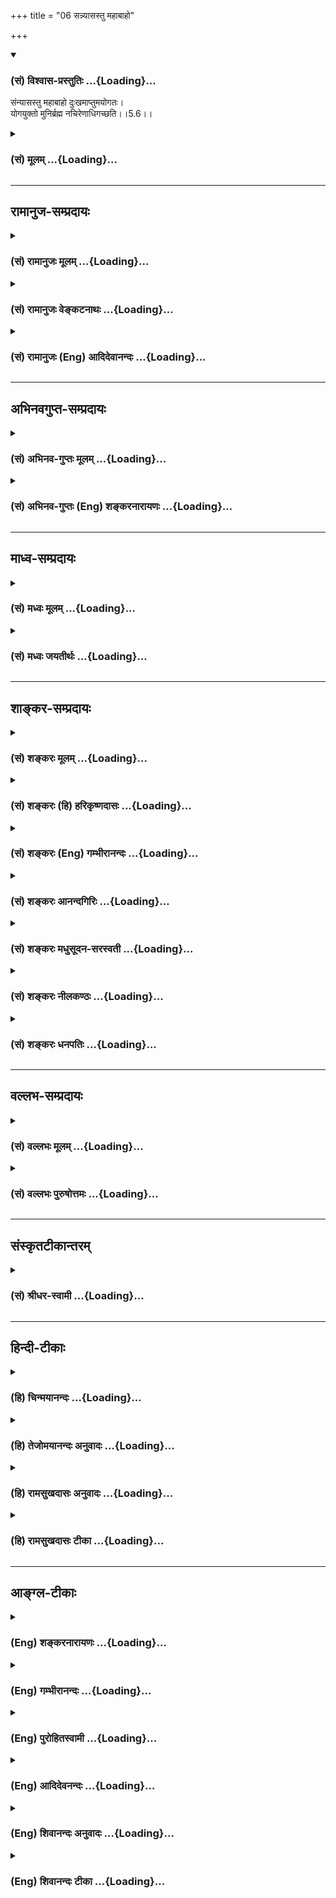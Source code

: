 +++
title = "06 सन्न्यासस्तु महाबाहो"

+++
<div class="js_include" newlevelforh1="3" title="(सं) विश्वास-प्रस्तुतिः" unfilled url="/purANam_vaiShNavam/mahAbhAratam/06-bhIShma-parva/03-bhagavad-gItA-parva/saMskRtam/vishvAsa-prastutiH/05_karma-saMnyAsa-yogaH/06_sannyAsastu_mahAb.md">
<details open><summary><h3>(सं) विश्वास-प्रस्तुतिः ...{Loading}...</h3></summary>

संन्यासस्तु महाबाहो दुःखमाप्तुमयोगतः।  
योगयुक्तो मुनिर्ब्रह्म नचिरेणाधिगच्छति।।5.6।।
</details>
</div>
<div class="js_include collapsed" newlevelforh1="3" title="(सं) मूलम्" unfilled url="/purANam_vaiShNavam/mahAbhAratam/06-bhIShma-parva/03-bhagavad-gItA-parva/saMskRtam/mUlam/05_karma-saMnyAsa-yogaH/06_sannyAsastu_mahAb.md">
<details><summary><h3>(सं) मूलम् ...{Loading}...</h3></summary>

संन्यासस्तु महाबाहो दुःखमाप्तुमयोगतः।  
योगयुक्तो मुनिर्ब्रह्म नचिरेणाधिगच्छति।।5.6।।
</details>
</div>


_________________
## रामानुज-सम्प्रदायः
<div class="js_include collapsed" newlevelforh1="3" title="(सं) रामानुजः मूलम्" unfilled url="/purANam_vaiShNavam/mahAbhAratam/06-bhIShma-parva/03-bhagavad-gItA-parva/saMskRtam/rAmAnujaH/mUlam/05_karma-saMnyAsa-yogaH/06_sannyAsastu_mahAb.md">
<details><summary><h3>(सं) रामानुजः मूलम् ...{Loading}...</h3></summary>

।।5.6।।**संन्यासः** ज्ञानयोगः **तु अयोगतः** कर्मयोगाद् ऋते प्राप्तुम्
अशक्यः। **योगयुक्तः** कर्मयोगयुक्तः स्वयम् एव **मुनिः** आत्ममननशीलः
सुखेन कर्मयोगं साधयित्वा **न चिरेण** एव अल्पकालेन एव **ब्रह्म
अधिगच्छति** आत्मानं प्राप्नोति। ज्ञानयोगयुक्तः तु महता दुःखेन ज्ञानयोगं
साधयति दुःखसाध्यत्वाद् दुःखप्राप्यत्वाद् आत्मानं चिरेण प्राप्नोति
इत्यर्थः।

</details>
</div>
<div class="js_include collapsed" newlevelforh1="3" title="(सं) रामानुजः वेङ्कटनाथः" unfilled url="/purANam_vaiShNavam/mahAbhAratam/06-bhIShma-parva/03-bhagavad-gItA-parva/saMskRtam/rAmAnujaH/venkaTanAthaH/05_karma-saMnyAsa-yogaH/06_sannyAsastu_mahAb.md">
<details><summary><h3>(सं) रामानुजः वेङ्कटनाथः ...{Loading}...</h3></summary>

  
  
।।5.6।। ननुकर्मयोगो विशिष्यते 5।2 इति वचनं अत्र वैकल्पिकत्ववचनं च
कथमुपपद्यते अत्यन्ततुल्यत्वे हि विकल्प इति शङ्कायां सौकर्यशैघ्र्याभ्यां
वैशिष्ट्यम् फलस्यात्यन्ततुल्यतया च विकल्पः अधिकारिभेदप्रतिनियतत्वाच्च न
दुष्करविलम्बितोपायनैरर्थक्यमित्यभिप्रायेण वैषम्यमुच्यत इत्याह इयान्विशेष
इत्याहेति। तुशब्दोऽन्योन्यवैषम्यपरःअयोगतः इत्यनेन कर्मयोगमन्तरेण
ज्ञानयोगस्वरूपमेव न सिद्ध्यतीत्यभिप्रेतम् तदाह कर्मयोगादृत
इति। शक्यमञ्जलिभिः पातुं वाताः वा.रा.4।28।8 इत्यादिवद्दुःखशब्दस्यात्र
नपुंसकत्वम्। मुनिशब्दे प्रकृतापेक्षितप्रकृतिप्रत्ययार्थविवरणंमननशील इति।
तत्राकर्तृत्वानुसन्धानप्रकरणबलान्मननप्यात्मविषयत्वोक्तिःस्वयमेव
ज्ञानयोगमन्तरेणेत्यर्थः। दुःखमाप्तुमयोगतः
इत्येतद्व्यतिरेकानुसन्धानात्सुखेन कर्मयोगं साधयित्वेत्युक्तम्। नचिरेण इति
नञः क्रियान्वये चिरेणाप्यधिगमो न स्यादिति भ्रमः स्यात्
तद्व्युदासायनचिरेणेत्युक्तम्। नैकादिवत् नचिरेण इति समस्तप्रयोगः।
ब्रह्मशब्दोऽत्र परिशुद्धात्मस्वरूपलक्षणकर्मयोगाव्यवहितफलविषय इति
व्यञ्जनायआत्मानं प्राप्नोतीत्युक्तम्। प्राप्तिरिह साक्षात्कारः।
एवमव्यवहितात्मप्राप्तिसाधनत्वं वदता प्रकृतः सन्न्यासो ब्रह्मशब्देनोच्यत
इतिशङ्करोक्तं प्रत्युक्तम्। तद्व्यतिरेकेण पूर्वोक्तं पूरयति
ज्ञानयोगयुक्त इति। दुःखसाध्यत्वाद्विलम्बितफलो ज्ञानयोगः कर्मयोगस्तु
सुखसाध्यत्वादविलम्बितफल इति वैषम्यमनेन श्लोकेनोक्तं भवति।  
  

</details>
</div>
<div class="js_include collapsed" newlevelforh1="3" title="(सं) रामानुजः (Eng) आदिदेवानन्दः" unfilled url="/purANam_vaiShNavam/mahAbhAratam/06-bhIShma-parva/03-bhagavad-gItA-parva/saMskRtam/rAmAnujaH/english/AdidevAnandaH/05_karma-saMnyAsa-yogaH/06_sannyAsastu_mahAb.md">
<details><summary><h3>(सं) रामानुजः (Eng) आदिदेवानन्दः ...{Loading}...</h3></summary>

5.6 Renunciation, i.e., Jnana Yoga, cannot be attained without Yoga,
i.e., Karma Yoga. A person following Yoga, i.e., following Karma Yoga,
being himself a Muni, i.e., one engaged in the contemplation of self,
after practising Karma Yoga reaches with ease the Brahman i.e., attains
the self soon, i.e., in a short time. But one following Jnana Yoga by
itself, completes Jnana Yoga with great difficulty only. On account of
this great difficulty, he attains the self after a long period only.

</details>
</div>


_________________
## अभिनवगुप्त-सम्प्रदायः
<div class="js_include collapsed" newlevelforh1="3" title="(सं) अभिनव-गुप्तः मूलम्" unfilled url="/purANam_vaiShNavam/mahAbhAratam/06-bhIShma-parva/03-bhagavad-gItA-parva/saMskRtam/abhinava-guptaH/mUlam/05_karma-saMnyAsa-yogaH/06_sannyAsastu_mahAb.md">
<details><summary><h3>(सं) अभिनव-गुप्तः मूलम् ...{Loading}...</h3></summary>

।।5.6।। संन्यासस्त्विति। तु शब्दः अवधारणे भिन्नक्रमः। योगरहितस्य
संन्यासमाप्तुं दुःखमेव प्राङ्नीत्या कर्मणां दुःखसंन्यासत्वात् +++(S N
दुःसंन्यासत्वात्)+++। योगिभिस्तु सुलभमेवैतत् इत्युक्तं प्राक्।

</details>
</div>
<div class="js_include collapsed" newlevelforh1="3" title="(सं) अभिनव-गुप्तः (Eng) शङ्करनारायणः" unfilled url="/purANam_vaiShNavam/mahAbhAratam/06-bhIShma-parva/03-bhagavad-gItA-parva/saMskRtam/abhinava-guptaH/english/shankaranArAyaNaH/05_karma-saMnyAsa-yogaH/06_sannyAsastu_mahAb.md">
<details><summary><h3>(सं) अभिनव-गुप्तः (Eng) शङ्करनारायणः ...{Loading}...</h3></summary>

5.6 Samnyasastu etc. \[Here\] the word tu is used in the sense of
'affirmation' and it is to be construed in a different order. \[Hence
the meaning is\] : For a person without Yoga, it is certainly hard to
attain renunciation. Because, as it has been already shown logically, it
is difficult to renounce actions. But, it is certainly easy for men of
Yoga to attain this. That has been said earlier.

</details>
</div>


_________________
## माध्व-सम्प्रदायः
<div class="js_include collapsed" newlevelforh1="3" title="(सं) मध्वः मूलम्" unfilled url="/purANam_vaiShNavam/mahAbhAratam/06-bhIShma-parva/03-bhagavad-gItA-parva/saMskRtam/madhvaH/mUlam/05_karma-saMnyAsa-yogaH/06_sannyAsastu_mahAb.md">
<details><summary><h3>(सं) मध्वः मूलम् ...{Loading}...</h3></summary>

।।5.6।। इतश्च सन्न्यासाद्योगो वर इत्याह सन्न्यासस्त्विति। योगाभावे
मोक्षादिफलं न भवति अतः कामजयादिदुःखमेव तस्य मोक्षाद्येव हि फलम्।
अन्यत्तत्फलमल्पत्वादफलमेवेत्याशयः। तच्चोक्तम् विना मोक्षफलं यत्तु न
तत्फलमुदीर्यते इति पाद्मे। यत्तु महाफलयोग्यं तस्याल्पं फलमेव न भवति यथा
पद्मरागस्य तण्डुलमुष्टिः। महाफलश्च योगयुक्तश्चेत्सन्न्यास इत्याहयोगयुक्त
इति। मुनिः सन्न्यासी। तच्चोक्तम् स हि लोके मुनिर्नाम यः कामक्रोधवर्जितः
इति।

</details>
</div>
<div class="js_include collapsed" newlevelforh1="3" title="(सं) मध्वः जयतीर्थः" unfilled url="/purANam_vaiShNavam/mahAbhAratam/06-bhIShma-parva/03-bhagavad-gItA-parva/saMskRtam/madhvaH/jayatIrthaH/05_karma-saMnyAsa-yogaH/06_sannyAsastu_mahAb.md">
<details><summary><h3>(सं) मध्वः जयतीर्थः ...{Loading}...</h3></summary>

।।5.6।। सन्न्यासस्त्वित्यस्य सङ्गतिमाह **इतश्चे**ति। ननु प्राक्
सन्न्यासाद्योगस्य वरत्वे न कोऽपि हेतुरुक्तः तत्कथमेवमुच्यते मैवम्
सन्न्यासस्य योगावरत्वे बाधकं परिहृतम्। साधकमिदानीमुच्यते।
बाधकाभावसहितमेव साधकं वस्तुनो व्यवस्थापकम्। तस्मादितश्चेति युक्तम्।
पूर्वं सन्न्यासस्य निश्श्रेयसकरत्वमुक्तम् इदानीं कथं दुःखहेतुत्वमुच्यते
किं वाऽनेन साधकमुक्तं इत्यतो व्याचष्टे **योगे**ति। विष्ण्वर्पणबुद्ध्या
करणाभावसन्न्यासमात्रेणेति शेषः। आदिपदेन ज्ञानं गृह्यते। तस्य
केवलसन्न्यासिनः। योगाभावे सन्न्यासो निष्फल एवेत्येतन्न युज्यते
मोक्षाद्यभावेऽपि तात्कालिकापमानादिदुःखाभावादेर्भावादित्यत आह
**मोक्षादी**ति। अत्र पुराणसम्मतिमाह **तच्चे**ति। ननु मोक्षफलाभावेऽपि
धान्यादिनैव कृष्यादिकं सफलमित्युच्यते। तत्कथमेवमभिहितमित्यत उक्तं
विवृणोति **यत्त्वि**ति। महाफलं साधयितुं योग्यमित्यर्थः। मोक्षादिग्रहणं
प्रकृतापेक्षयैव कृतमिति भावः। ननु सन्न्यासात् योगस्य वरत्वमनेन साधितं
तत्किमुत्तराधन इत्यत आह **महाफलश्चे**ति। महत्फलं यस्मात्स तथोक्तः।
योगाङ्गत्वेन ततोऽवरत्वं सन्न्यासस्य सिसाधयिषितम्।
तच्चान्वयव्यतिरेकाभ्यां सिद्ध्यति। तत्र पूर्वार्धेन
व्यतिरेकमुक्त्वाऽनेनान्वयमाचष्टे इत्यर्थः। ननु योगोऽप्येवमेवेति चेत्
सत्यम् तथापि चरमभावित्वेन विशेषः। नन्वत्र सन्न्यासवाचकं न श्रूयते
तत्कथमेवमुच्यते इत्यत आह **मुनिरि**ति। मुनिशब्दस्य
कामवर्जनलक्षणसन्न्यासवचनत्वं कुतः इत्यत आह **तच्चे**ति।

</details>
</div>


_________________
## शाङ्कर-सम्प्रदायः
<div class="js_include collapsed" newlevelforh1="3" title="(सं) शङ्करः मूलम्" unfilled url="/purANam_vaiShNavam/mahAbhAratam/06-bhIShma-parva/03-bhagavad-gItA-parva/saMskRtam/shankaraH/mUlam/05_karma-saMnyAsa-yogaH/06_sannyAsastu_mahAb.md">
<details><summary><h3>(सं) शङ्करः मूलम् ...{Loading}...</h3></summary>

।।5.6।। **संन्यासस्तु** पारमार्थिकः हे महाबाहो **दुःखम् आप्तुं**
प्राप्तुम् **अयोगतः** योगेन विना। **योगयुक्तः** वैदिकेन कर्मयोगेन
ईश्वरसमर्पितरूपेण फलनिरपेक्षेण युक्तः **मुनिः** मननात् ईश्वरस्वरूपस्य
मुनिः **ब्रह्म** परमात्मज्ञाननिष्ठालक्षणत्वात् प्रकृतः संन्यासः ब्रह्म
उच्यते न्यास इति ब्रह्मा ब्रह्मा हि परः (ना0 उ₀ 2.78) इति श्रुतेः ब्रह्म
परमार्थसंन्यासं परमार्थज्ञाननिष्ठा**लक्षणं न चिरेण** क्षिप्रमेव
**अधिगच्छति** प्राप्नोति। अतः मया उक्तम् कर्मयोगो विशिष्यते इति।।  
  
यदा पुनः अयं सम्यग्ज्ञानप्राप्त्युपायत्वेन

</details>
</div>
<div class="js_include collapsed" newlevelforh1="3" title="(सं) शङ्करः (हि) हरिकृष्णदासः" unfilled url="/purANam_vaiShNavam/mahAbhAratam/06-bhIShma-parva/03-bhagavad-gItA-parva/saMskRtam/shankaraH/hindI/harikRShNadAsaH/05_karma-saMnyAsa-yogaH/06_sannyAsastu_mahAb.md">
<details><summary><h3>(सं) शङ्करः (हि) हरिकृष्णदासः ...{Loading}...</h3></summary>

।।5.6।। जो वैदिक ( निष्काम ) कर्मयोग है वह तो उसी ज्ञानयोगका साधन होनेके
कारण गौणरूपसे योग और संन्यास कहा जाने लगा है। वह उसीका साधन कैसे है सो
कहते हैं बिना कर्मयोगके पारमार्थिक संन्यास प्राप्त होना कठिन है दुष्कर
है। तथा फल न चाहकर ईश्वरसमर्पणके भावसे किये हुए वैदिक कर्मयोगसे युक्त
हुआ ईश्वरके स्वरूपका मनन करनेवाला मुनि ब्रह्मको अर्थात्
परमात्मज्ञाननिष्ठारूप पारमार्थिक संन्यासको शीघ्र ही प्राप्त कर लेता है
इसलिये मैंने कहा कि कर्मयोग श्रेष्ठ है। परमात्मज्ञानका सूचक होनेसे
प्रकरणमें वर्णित संन्यास ही ब्रह्म नामसे कहा गया है तथा संन्यास ही
ब्रह्म है और ब्रह्म ही पर है इस श्रुतिसे भी यही बात सिद्ध होती है।

</details>
</div>
<div class="js_include collapsed" newlevelforh1="3" title="(सं) शङ्करः (Eng) गम्भीरानन्दः" unfilled url="/purANam_vaiShNavam/mahAbhAratam/06-bhIShma-parva/03-bhagavad-gItA-parva/saMskRtam/shankaraH/english/gambhIrAnandaH/05_karma-saMnyAsa-yogaH/06_sannyAsastu_mahAb.md">
<details><summary><h3>(सं) शङ्करः (Eng) गम्भीरानन्दः ...{Loading}...</h3></summary>

5.6 Tu, but, O mighty-armed one; sannyasah, renunciation, in the real
sense; duhkham aptum, is hard to attain; ayogatah, without (Karma-)
yoga. Munih, the meditative man-the word muni being derived in the sense
of one who meditates on the real nature of God; yoga-yuktah, eipped with
yoga, with Vedic Karma-yoga in the form of dedication to God without
thought of results (for oneself); adhigacchati, attains; brahma,
Brahman; na cirena, without delay, very ickly. Therefore it was said by
Me, 'Karma-yoga excels'. \[Karma-yoga leads to enlightenment through the
stages of attenuation of attachment, withdrawal of the internal and
external organs from their objects, and their inclination towards the
indwelling Self. (Also see Commentary on 5.12).\] The monasticism under
discussion is called Brahman because it leads to knowledge of the
supreme Self, as stated in the Upanisad, 'Nyasa (monasticism) is
Brahman. Brahman is verily the supreme' (Ma. Na. 21.2) Brahman means
monasticism in the real sense, consisting in steadfastness to the
knowledge of the supreme Self.

</details>
</div>
<div class="js_include collapsed" newlevelforh1="3" title="(सं) शङ्करः आनन्दगिरिः" unfilled url="/purANam_vaiShNavam/mahAbhAratam/06-bhIShma-parva/03-bhagavad-gItA-parva/saMskRtam/shankaraH/AnandagiriH/05_karma-saMnyAsa-yogaH/06_sannyAsastu_mahAb.md">
<details><summary><h3>(सं) शङ्करः आनन्दगिरिः ...{Loading}...</h3></summary>

।।5.6।। यदि यथोक्तज्ञानपूर्वकसंन्यासद्वारा कर्मिणामपि श्रेयोवाप्तिरिष्टा
तर्हि संन्यासस्यैव श्रेयस्त्वं प्राप्तमिति चोदयति **एवं तर्हीति।**
संन्यासस्य श्रेष्ठत्वे कर्मयोगस्य प्रशस्यत्ववचनमनुचितमित्याह **कथं
तर्हीति।** पूर्वोक्तमेवाभिप्रायं स्मारयन्परिहरति **शृण्विति।**
कर्मयोगस्य विशिष्टत्ववचनं तत्रेति परामृष्टम्। तदेव कारणं कथयति
**त्वयेत्यादिना।** केवलं विज्ञानरहितमिति यावत्। तयोरन्यतरः कः
श्रेयानितीतिशब्दोऽध्याहर्तव्यः। त्वदीयं प्रश्नमनुसृत्य तदनुगुणं
प्रतिवचनं ज्ञानमनपेक्ष्य तद्रहितात्केवलादेव संन्यासाद्योगस्य
विशिष्टत्वमिति यथोक्तमित्याह **तदनुरूपमिति।** ज्ञानापेक्षः
संन्यासस्तर्हि कीदृगित्याशङ्क्याह **ज्ञानेति।** तर्हि कर्मयोगे कथं
योगशब्दः संन्यासशब्दो वा प्रयुज्यते तत्राह **यस्त्विति।**
तादर्थ्यात्परमार्थज्ञानशेषत्वादिति यावत्। तदेव तादर्थ्यं प्रश्नपूर्वकं
प्रसाधयति **कथमित्यादिना।** कर्मानुष्ठानाभावे
बुद्धिशुद्ध्यभावात्परमार्थसंन्यासस्य सम्यग्ज्ञानात्मनो न प्राप्तिरिति
व्यतिरेकमुपन्यस्यान्वयमुपन्यस्यति **योगेति।** पारमार्थिकः
सम्यग्ज्ञानात्मकः। सामग्र्यभावे कार्यप्राप्तिरयुक्तेति मत्वाह
**दुःखमिति।** योगयुक्तत्वं व्याचष्टे **वैदिकेनेति।** ईश्वरस्वरूपस्य
सविशेषस्येति शेषः। ब्रह्मेति व्याख्येयं पदमुपादाय व्याचष्टे **प्रकृत
इति।** तत्र ब्रह्मशब्दप्रयोगे हेतुमाह **परमात्मेति।** लक्षणशब्दो
गमकविषयः। संन्यासे ब्रह्मशब्दप्रयोगे तैत्तिरीयकश्रुतिं प्रमाणयति **न्यास
इति।** कथं संन्यासे हिरण्यगर्भवाची ब्रह्मशब्दः प्रयुज्यते द्वयोरपि
परत्वाविशेषादित्याह **ब्रह्म हीति।** ब्रह्मशब्दस्य संन्यासविषयत्वे फलितं
वाक्यार्थमाह **ब्रह्मेत्यादिना।** नद्याः स्रोतांसीव निम्नप्रवणानि
कर्मभिरतितरां परिपक्वकषायस्य करणानि सर्वतो व्यापृतानि
निरस्ताशेषकूटस्थप्रत्यगात्मान्वेषणप्रवणानि भवन्तीति। कर्मयोगस्य
परमार्थसंन्यासप्राप्त्युपायत्वे फलितमाह **अत इति।**

</details>
</div>
<div class="js_include collapsed" newlevelforh1="3" title="(सं) शङ्करः मधुसूदन-सरस्वती" unfilled url="/purANam_vaiShNavam/mahAbhAratam/06-bhIShma-parva/03-bhagavad-gItA-parva/saMskRtam/shankaraH/madhusUdana-sarasvatI/05_karma-saMnyAsa-yogaH/06_sannyAsastu_mahAb.md">
<details><summary><h3>(सं) शङ्करः मधुसूदन-सरस्वती ...{Loading}...</h3></summary>

।।5.6।। अशुद्धान्तःकरणेनापि संन्यास एव प्रथमं कुतो न क्रियते
ज्ञाननिष्ठाहेतुत्वेन तस्यावश्यकत्वादिति चेत्तत्राह अयोगतो
योगमन्तःकरणशोधकं शास्त्रीयं कर्मान्तरेण हठादेव यः कृतः संन्यासः स तु
दुःखमाप्तुमेव भवति। अशुद्धान्तःकरणत्वेन तत्फलस्य ज्ञाननिष्ठाया असंभवात्
शोधके च कर्मण्यनधिकारात्कर्मब्रह्मोभयभ्रष्टत्वेन परमसंकटापत्तेः।
कर्मयोगयुक्तस्तु शुद्धान्तःकरणत्वान्मुनिर्मननशीलः संन्यासी भूत्वा ब्रह्म
सत्यज्ञानादिलक्षणमात्मानं नचिरेण शीघ्रमेवाधिगच्छति साक्षात्करोति
प्रतिबन्धकाभावात्। एतच्चोक्तं प्रागेवन कर्मणामनारम्भान्नैष्कर्म्यं
पुरुषोऽश्नुते। नच संन्यसनादेव सिद्धिं समधिगच्छति इति। अत
एकफलत्वेऽपिकर्मसंन्यासात्कर्मयोगो विशिष्यते इति यत्प्रागुक्तं
तदुपपन्नम्।

</details>
</div>
<div class="js_include collapsed" newlevelforh1="3" title="(सं) शङ्करः नीलकण्ठः" unfilled url="/purANam_vaiShNavam/mahAbhAratam/06-bhIShma-parva/03-bhagavad-gItA-parva/saMskRtam/shankaraH/nIlakaNThaH/05_karma-saMnyAsa-yogaH/06_sannyAsastu_mahAb.md">
<details><summary><h3>(सं) शङ्करः नीलकण्ठः ...{Loading}...</h3></summary>

।।5.6।। नन्वेवं निर्विकल्पस्थानप्राप्तये द्वौ भागावुक्तौ स्यातां
तच्चनान्यः पन्था विद्यतेऽयनाय इति श्रुतिविरुद्धमित्याशङ्क्याह
**संन्यासस्त्विति।** संन्यासो नैष्कर्म्यम्। अयोगतो योगिंविना अवाप्तुं
दुःखं हे महाबाहो। अयमर्थः निर्विकल्पकसमाधिरपि
तत्त्वमसीत्येतद्वाक्यार्थप्रतिपत्त्युपायभूत एव न स्वतः पुरुषार्थ इति
द्वितीयमार्गस्याभावान्नोदाहृतश्रुतिविरोधः। शान्तो दान्त उपरतस्तितिक्षुः
समाहितो भूत्वात्मन्येवात्मानं पश्यति इति श्रुत्यैव
शमादिवत्समाधेरप्यात्मदर्शनार्थत्वस्य दर्शितत्वात्। तथा च समाहितपदं
वार्तिककारैर्व्याख्यातम्। स्वातन्त्र्यं येषु कर्तुः स्यात्करणाकरणंप्रति।
तान्येव तु निषिद्धानि कर्माणीह शमादिभिः। शमादिश्रुत्याअस्वातन्त्र्यं तु
येषु स्यात्करणाकरणंप्रति। समाहितोक्याथेदानीं तन्निरोधो विधीयते।
अस्वातन्त्र्यं गुरूपदेशापेक्षत्वम्। येषु
मानमेयव्यवहारनिरोधेषु। पिण्डीकृत्येन्द्रियग्रामं बुद्धावारोप्य निश्चलम्।
विषयांस्तत्स्मृतीस्त्यक्त्वा तिष्ठेच्चिदनुरोधतः। एषोऽभ्युपायः सर्वत्र
वेदान्तेषु प्रतिष्ठितः। तत्त्वमस्यादिवाक्यार्थज्ञानोत्पत्त्यर्थमादरात्।
इति। एवं व्यतिरेकमुक्त्वान्वयमाह **योगयुक्त इति।** मुनिः संन्यासी नचिरेण
शीघ्रमेव ब्रह्माधिगच्छति वाक्यश्रवणमात्रेण नतु केवलसंन्यासी। यथोक्तंन च
संन्यसनादेव सिद्धिं समधिगच्छति। इति।

</details>
</div>
<div class="js_include collapsed" newlevelforh1="3" title="(सं) शङ्करः धनपतिः" unfilled url="/purANam_vaiShNavam/mahAbhAratam/06-bhIShma-parva/03-bhagavad-gItA-parva/saMskRtam/shankaraH/dhanapatiH/05_karma-saMnyAsa-yogaH/06_sannyAsastu_mahAb.md">
<details><summary><h3>(सं) शङ्करः धनपतिः ...{Loading}...</h3></summary>

।।5.6।। एवं तर्हि कर्मयोगात्संन्यास एव विशिष्यते कथमुक्तं तयोस्तु
कर्मसन्यासात्कर्मयोगो विशिष्यते इत्याशङ्क्य
ज्ञाननिष्ठारहितादशुद्धचित्तेन
कृतात्केवलात्संन्यासात्कर्मत्यागाच्छुद्धिकरस्य सन्यासद्वारा
ज्ञानप्राप्त्या मोक्षसंपादकस्य कर्मयोगस्य श्रैष्ठ्यं मया प्रतिपादितं नतु
ज्ञाननिष्ठासहितात्साङ्ख्यशब्दोदिताद्विशुद्धान्तःकरणेन कृतात्। तस्मात्तं
प्रति साधनत्वात्कर्मयोगस्येत्याशयेनाह **संन्यास इति।** संन्यासस्तु
ज्ञाननिष्ठासहितस्तु परमार्थसंन्यासः। अयोगतः योगेन विनाप्तुं प्राप्तुं
दुःखं दुर्घटमित्यर्थः। योगेन वैदिकेन कर्मयोगेनेश्वरसमर्पितरुपेण
निष्कामेन युक्तः मुनिः सगुणेश्वरस्वरुपमननशीलः ब्रह्म परमार्थसंन्यास
परमात्मज्ञाननिष्ठालक्षणं नचिरेण क्षिप्रमेवाधिगच्छति प्राप्नोति।
परमार्थज्ञानलक्षणत्वात्प्रकृतः संन्यासो ब्रह्मोच्यतेन्यास इति ब्रह्म।
ब्रह्म हि परः इति श्रुतेः। अशुद्धचित्तेनापि संन्यास एव प्रथमं कुतो न
क्रियते ज्ञाननिष्ठाहेतुत्वेन तस्यावश्यकत्वादितिचेत्तत्राह
संन्यासस्त्विति। योगमन्तरेण हठादेव यः कृतः संन्यासः स तु दुःखमाप्तुमेव
भवति। अशुद्धान्तःकरणत्वेन तत्फलस्य ज्ञाननिष्ठाया असंभवात्। शोधके च
कर्मण्यनधिकारात् कर्मब्रह्मोभयभ्रष्टत्वेन परमसंकटापत्तेः। यद्वाऽयोगत इति
सप्तम्यर्थे तसिः। अयोगे तु संन्यासो दुःखमाप्तुमिति अयोगे योगाभावे
प्रसिद्धसंन्यासाद्विलक्षणःप्रमादिनो बहिश्चित्ताः पिशुनाः कलहोत्सुकाः।
संन्याससिनोऽपि दृश्यन्ते दैवसंदूषिताशयाः।। इतिवार्तिककारोक्तः संन्यासः।
दुखं नरकात्मकमाप्तुं भवतीति शेषः। नरकफलको
नत्वनर्थनिवृत्त्यविनाभूतनिरतिशयानन्दरुपतापादक इति भावः। ननु
तर्ह्यवश्याप्रेक्षिताद्योगादेवास्तु फलं नेत्याह। योगयुक्तः
सत्त्वशुद्य्धा मुनिर्मननशीलः संन्यासी भूत्वा ब्रह्म सत्यज्ञानादिलक्षणं
नचिरेणं शीघ्रमेवाधिगच्छति प्रतिबन्धकाभावात्। साक्षात्करोतीति तु
सुगमत्वाद्भाष्यकारैरुपेक्षितम्। माहबाहो इति संबोधयन् महाबाहुसाध्ये
युद्धरुपे कर्मण्येव तवाधिकारो न संन्यासे इति सूचयति।

</details>
</div>


_________________
## वल्लभ-सम्प्रदायः
<div class="js_include collapsed" newlevelforh1="3" title="(सं) वल्लभः मूलम्" unfilled url="/purANam_vaiShNavam/mahAbhAratam/06-bhIShma-parva/03-bhagavad-gItA-parva/saMskRtam/vallabhaH/mUlam/05_karma-saMnyAsa-yogaH/06_sannyAsastu_mahAb.md">
<details><summary><h3>(सं) वल्लभः मूलम् ...{Loading}...</h3></summary>

।।5.6।। किञ्च साङ्ख्यऽभिप्रेतं कर्म सन्न्यासं विनाऽपि योगेनेह हि
सिद्धिर्भवति न तु योगं विना सन्न्यासिनो भवतीत्याशयेनाह सन्न्यासस्त्विति।
हे महाबाहो कर्मसन्न्यासस्तु योगव्यतिरेकेणाप्तुं दुःखरूपः। समत्वं हि योगः
तन्निष्ठया करणव्यतिरेकेण कस्य सन्न्यासः नह्यकृतस्य त्यागो युज्यते
सिद्धत्वात्। साङ्खयीयो मुनिरपि योगयुक्तोऽचिरेण ब्रह्माधिगच्छति नान्यथेति
मम मतम्।

</details>
</div>
<div class="js_include collapsed" newlevelforh1="3" title="(सं) वल्लभः पुरुषोत्तमः" unfilled url="/purANam_vaiShNavam/mahAbhAratam/06-bhIShma-parva/03-bhagavad-gItA-parva/saMskRtam/vallabhaH/puruShottamaH/05_karma-saMnyAsa-yogaH/06_sannyAsastu_mahAb.md">
<details><summary><h3>(सं) वल्लभः पुरुषोत्तमः ...{Loading}...</h3></summary>

  
  
।।5.6।। ननूभयोरेकफलत्वे उभयरूपता किं इत्याशङ्कायामाह सन्न्यासस्त्विति। हे
महाबाहो सन्न्यासस्तु अयोगतः योगं विना आप्तुं प्राप्तुं दुःखं
दुःखरूपमित्यर्थः। अत्रायं भावः सन्न्यासस्य साङ्ख्यात्मकस्य
विग्रयोगरूपत्वात् योगस्य संयोगात्मकत्वात् विप्रयोगस्य
संयोगपूर्वत्वाद्योगं विना न तत्सिद्धिः स्यादत उभयरूपत्वेन कथनमित्यर्थः।
किञ्च भगवतो रसरूपत्वाद्रसस्य च द्विरूपत्वादेकरूपत्वेनाकथनेऽपूर्ण एव स
स्यादित्यर्थः। यतः संयोगं विना न द्वितीयसिद्धिरतो योगयुक्तः संयोगयुक्तो
भूत्वा मुनिः विप्रयोगे मौनैकशरणो भूत्वा अचिरेण शीघ्रमेव ब्रह्म
सर्वलीलाव्यापकमधिगच्छति प्राप्नोतीत्यर्थः।  
  

</details>
</div>


_________________
## संस्कृतटीकान्तरम्
<div class="js_include collapsed" newlevelforh1="3" title="(सं) श्रीधर-स्वामी" unfilled url="/purANam_vaiShNavam/mahAbhAratam/06-bhIShma-parva/03-bhagavad-gItA-parva/saMskRtam/shrIdhara-svAmI/05_karma-saMnyAsa-yogaH/06_sannyAsastu_mahAb.md">
<details><summary><h3>(सं) श्रीधर-स्वामी ...{Loading}...</h3></summary>

।।5.6।। यदि कर्मयोगिनोऽप्यन्ततः संन्यासेनैव ज्ञाननिष्ठास्तर्ह्यादित एव
संन्यासः कर्तुं युक्त इति मन्वानं प्रत्याह **संन्यास इति।** अयोगतः
कर्मयोगं विना संन्यासः प्राप्तुं दुःखहेतुः। अशक्य इत्यर्थः।
चित्तशुद्ध्यभावेन ज्ञाननिष्ठाया असंभवात्। योगयुक्तस्तु शुद्धचित्ततया
मुनिः संन्यासी भूत्वाऽचिरेणैव ब्रह्माधिगच्छत्यपरोक्षं जानाति।
अतश्चित्तशुद्धेः प्राक्कर्मयोग एव संन्यासाद्विशिष्यत इति पूर्वोक्तं
सिद्धम्। तदुक्तं वार्तिककृद्भिः प्रमादिनो बहिश्चित्ताः पिशुनाः
कलहोत्सुकाः। संन्यासिनोऽपि दृश्यन्ते दैवसंदूषिताशयाः इति।

</details>
</div>


_________________
## हिन्दी-टीकाः
<div class="js_include collapsed" newlevelforh1="3" title="(हि) चिन्मयानन्दः" unfilled url="/purANam_vaiShNavam/mahAbhAratam/06-bhIShma-parva/03-bhagavad-gItA-parva/hindI/chinmayAnandaH/05_karma-saMnyAsa-yogaH/06_sannyAsastu_mahAb.md">
<details><summary><h3>(हि) चिन्मयानन्दः ...{Loading}...</h3></summary>

।।5.6।। आत्मज्ञान की साधना में कर्म के स्थान के विषय में प्राचीन ऋषिगण
जिस निष्कर्ष पर पहुँचे थे भगवान् यहाँ उसका ही दृढ़ता से विशेष बल देकर
प्रतिपादन कर रहे हैं। कर्मपालन के बिना वास्तविक कर्मसंन्यास असंभव है।
किसी वस्तु को प्राप्त किये बिना उसका त्याग कैसे संभव होगा इच्छाओं के
अतृप्त रहने से और महत्त्वाकांक्षाओं के धूलि में मिल जाने के कारण जो
पुरुष सांसारिक जीवन का त्याग करता है उसका संन्यास वास्तविक नहीं कहा जा
सकता। किसी धातु विशेष के बने पात्र पर मैल जम जाने पर उसे स्वच्छ एवं
चमकीला बनाने के लिए एक विशेष रासायनिक घोल का प्रयोग किया जाता है। जंग
(आक्साइड) की जो एक पर्त उस पात्र पर जमी होती है वह उस घोल में मिल जाती
है। कुछ समय पश्चात् जब कपड़े से उसे स्वच्छ किया जाता है तब उस घोल के
साथसाथ मैली पर्त भी दूर हो जाती है और फिर वहाँ स्वच्छ चमकीला और आकर्षक
पात्र दिखाई देता है। मन के शुद्धिकरण की प्रक्रिया भी इसी प्रकार की
है। कर्मयोग के पालन से जन्मजन्मान्तरों में अर्जित वासनाओं का कल्मष दूर हो
जाता है और तब शुद्ध हुए मन द्वारा निदिध्यासन के अभ्यास से अकर्म आत्मा का
अनुभव होता है और यही वास्तविक कर्मसंन्यास है। ध्यान के लिए आवश्यक इस
पूर्व तैयारी के बिना यदि हम कर्मों का संन्यास करें तो शारीरिक दृष्टि से
तो हम क्रियाहीन हो जायेंगे लेकिन मन की क्रियाशीलता बनी रहेगी। आंतरिक
शुद्धि के लिए मन की बहिर्मुखता अनुकूल नहीं है। वास्तव में देखा जाय तो यह
बहिर्मुखता ही वह कल्मष है जो हमारे दैवी सौंदर्य एवं सार्मथ्य को आच्छादित
किये रहता है। प्राचीन काल के हिन्दू मनीषियों की आध्यात्मिक उन्नति के
क्षेत्र में यह सबसे बड़ी खोज है। जहाँ भगवान् ने यह कहा कि कर्मयोग की
भावना से कर्म किये बिना ध्यान की योग्यता अर्थात् चित्तशुद्धि नहीं
प्राप्त होती वहीं वे यह आश्वासन भी देते हैं कि साधकगण उचित प्रयत्नों के
द्वारा ध्यान के अनुकूल इस मनस्थिति को प्राप्त कर सकते हैं। योगयुक्त जो
पुरुष सदा निरहंकार और निस्वार्थ भाव से कर्म करने में रत होता हैं उसे मन
की समता तथा एकाग्रता प्राप्त होती है। साधक को ध्यानाभ्यास की योग्यता
प्राप्त होने पर कर्म का प्रयोजन सिद्ध हो जाता है। ऐसे योग्यता सम्पन्न
मुनि को आत्मानुभूति शीघ्र ही होती है। परमात्मा का अनुभव कब होगा इस विषय
में कोई कालमर्यादा निश्चित नहीं की जा सकती। अचिरेण शब्द के प्रयोग से यही
बात दर्शायी गई है। उपर्युक्त विवेचन से कर्मसंन्यास की अपेक्षा कर्म के
आचरण को श्रेष्ठ कहने का कारण स्पष्ट हो जाता है। जब साधक पुरुष सम्यक्
दर्शन के साधनभूत योग का आश्रय लेता है तब

</details>
</div>
<div class="js_include collapsed" newlevelforh1="3" title="(हि) तेजोमयानन्दः अनुवादः" unfilled url="/purANam_vaiShNavam/mahAbhAratam/06-bhIShma-parva/03-bhagavad-gItA-parva/hindI/tejomayAnandaH/anuvAdaH/05_karma-saMnyAsa-yogaH/06_sannyAsastu_mahAb.md">
<details><summary><h3>(हि) तेजोमयानन्दः अनुवादः ...{Loading}...</h3></summary>

।।5.6।। परन्तु, हे महाबाहो ! योग के बिना संन्यास प्राप्त होना कठिन है;
योगयुक्त मननशील पुरुष परमात्मा को शीघ्र ही प्राप्त होता है।।

</details>
</div>
<div class="js_include collapsed" newlevelforh1="3" title="(हि) रामसुखदासः अनुवादः" unfilled url="/purANam_vaiShNavam/mahAbhAratam/06-bhIShma-parva/03-bhagavad-gItA-parva/hindI/rAmasukhadAsaH/anuvAdaH/05_karma-saMnyAsa-yogaH/06_sannyAsastu_mahAb.md">
<details><summary><h3>(हि) रामसुखदासः अनुवादः ...{Loading}...</h3></summary>

।।5.6।। परन्तु हे महाबाहो ! कर्मयोगके बिना संन्यास सिद्ध होना कठिन है।
मननशील कर्मयोगी शीघ्र ही ब्रह्मको प्राप्त हो जाता है।

</details>
</div>
<div class="js_include collapsed" newlevelforh1="3" title="(हि) रामसुखदासः टीका" unfilled url="/purANam_vaiShNavam/mahAbhAratam/06-bhIShma-parva/03-bhagavad-gItA-parva/hindI/rAmasukhadAsaH/TIkA/05_karma-saMnyAsa-yogaH/06_sannyAsastu_mahAb.md">
<details><summary><h3>(हि) रामसुखदासः टीका ...{Loading}...</h3></summary>

5.6।।***व्याख्या--*'संन्यासस्तु महाबाहो
दुःखमाप्तुमयोगतः'--**साङ्ख्ययोगकी सफलताके लिये कर्मयोगका साधन करना आवश्यक
है; क्योंकि उसके बिना साङ्ख्य-योगकी सिद्धि कठिनतासे होती है। परन्तु
कर्मयोगकी सिद्धिके लिये साङ्ख्ययोगका साधन करनेकी आवश्यकता नहीं है। यही
भाव यहाँ **'तु'** पदसे प्रकट किया गया है। साङ्ख्ययोगीका लक्ष्य
परमात्मतत्त्वका अनुभव करना होता है। परन्तु राग रहते हुए इस साधनके द्वारा
परमात्मतत्त्वके अनुभवकी तो बात ही क्या है, इस साधनका समझमें आना भी कठिन
हैराग मिटानेका सुगम उपाय है--कर्मयोगका अनुष्ठान करना। कर्मयोगमें
प्रत्येक क्रिया दूसरोंके हितके लिये ही की जाती है। दूसरोंके हितका भाव
होनेसे अपना राग स्वतः मिटता है। इसलिये कर्मयोगके आचरणद्वारा राग मिटाकर
साङ्ख्ययोगका साधन करना सुगम पड़ता है। कर्मयोगका साधन किये बिना
साङ्ख्ययोगका सिद्ध होना कठिन है।

</details>
</div>


_________________
## आङ्ग्ल-टीकाः
<div class="js_include collapsed" newlevelforh1="3" title="(Eng) शङ्करनारायणः" unfilled url="/purANam_vaiShNavam/mahAbhAratam/06-bhIShma-parva/03-bhagavad-gItA-parva/english/shankaranArAyaNaH/05_karma-saMnyAsa-yogaH/06_sannyAsastu_mahAb.md">
<details><summary><h3>(Eng) शङ्करनारायणः ...{Loading}...</h3></summary>

5.6. O mighty-armed (Arjuna) ! Renunciation is certainly hard to attain
excepting through Yoga; the sage who is the master of Yoga attains the
Brahman, before long.

</details>
</div>
<div class="js_include collapsed" newlevelforh1="3" title="(Eng) गम्भीरानन्दः" unfilled url="/purANam_vaiShNavam/mahAbhAratam/06-bhIShma-parva/03-bhagavad-gItA-parva/english/gambhIrAnandaH/05_karma-saMnyAsa-yogaH/06_sannyAsastu_mahAb.md">
<details><summary><h3>(Eng) गम्भीरानन्दः ...{Loading}...</h3></summary>

5.6 But, O mighty-armed one, renunciation is hard to attain without
(Karma-) yoga. The meditative man eipped with yoga attains Brahman
without delay.

</details>
</div>
<div class="js_include collapsed" newlevelforh1="3" title="(Eng) पुरोहितस्वामी" unfilled url="/purANam_vaiShNavam/mahAbhAratam/06-bhIShma-parva/03-bhagavad-gItA-parva/english/purohitasvAmI/05_karma-saMnyAsa-yogaH/06_sannyAsastu_mahAb.md">
<details><summary><h3>(Eng) पुरोहितस्वामी ...{Loading}...</h3></summary>

5.6 Without concentration, O Mighty Man, renunciation is difficult. But
the sage who is always meditating on the Divine, before long shall
attain the Absolute.

</details>
</div>
<div class="js_include collapsed" newlevelforh1="3" title="(Eng) आदिदेवनन्दः" unfilled url="/purANam_vaiShNavam/mahAbhAratam/06-bhIShma-parva/03-bhagavad-gItA-parva/english/AdidevanandaH/05_karma-saMnyAsa-yogaH/06_sannyAsastu_mahAb.md">
<details><summary><h3>(Eng) आदिदेवनन्दः ...{Loading}...</h3></summary>

5.6 But renunciation, O mighty-armed, is hard to attain without
(following) Yoga. The contemplating sage who follows Yoga reaches the
Brahman (the self or Atman) soon.

</details>
</div>
<div class="js_include collapsed" newlevelforh1="3" title="(Eng) शिवानन्दः अनुवादः" unfilled url="/purANam_vaiShNavam/mahAbhAratam/06-bhIShma-parva/03-bhagavad-gItA-parva/english/shivAnandaH/anuvAdaH/05_karma-saMnyAsa-yogaH/06_sannyAsastu_mahAb.md">
<details><summary><h3>(Eng) शिवानन्दः अनुवादः ...{Loading}...</h3></summary>

5.6 But renunciation, O mighty-armed Arjuna, is hard to attain without
Yoga; the Yoga-harmonised sage ickly goes to Brahman.

</details>
</div>
<div class="js_include collapsed" newlevelforh1="3" title="(Eng) शिवानन्दः टीका" unfilled url="/purANam_vaiShNavam/mahAbhAratam/06-bhIShma-parva/03-bhagavad-gItA-parva/english/shivAnandaH/TIkA/05_karma-saMnyAsa-yogaH/06_sannyAsastu_mahAb.md">
<details><summary><h3>(Eng) शिवानन्दः टीका ...{Loading}...</h3></summary>

5.6 संन्यासः renunciation; तु but; महाबाहो O mightyarmed; दुःखम् hard;
आप्तुम् to attain; अयोगतः without Yoga; योगयुक्तः Yogaharmonised; मुनिः
Muni; ब्रह्म to Brahman; नचिरेण ickly; अधिगच्छति goes.Commentary Muni is
one who does Manana (meditation or reflection). Yoga is performance of
action without selfish motive as an offering unto the Lord.Brahman here
signifies renunciation or Sannyasa because renunciation consists in the
knowledge of the Self. A Muni; the sage of meditation; the
Yogaharmonised; i.e.; purified by the performance of action; ickly
attains Brahman; the true renunciation which is devotion to the
knowledge of the Self. Therefore Karma Yoga is better. It is easy for a
beginner. It prepares him for the higher Yoga by purifying his mind.

</details>
</div>
